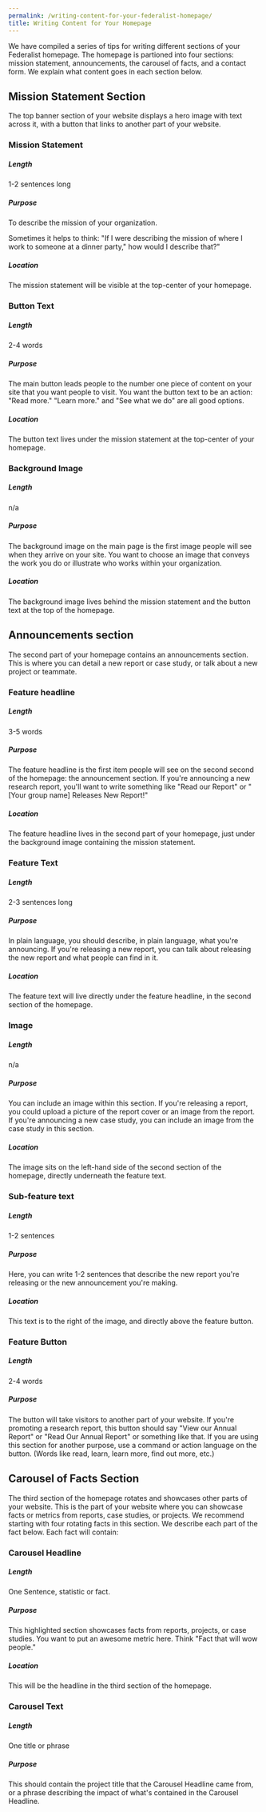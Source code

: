 ```yaml
---
permalink: /writing-content-for-your-federalist-homepage/
title: Writing Content for Your Homepage
---
```


We have compiled a series of tips for writing different sections of your Federalist homepage. The homepage is partioned into four sections: mission statement, announcements, the carousel of facts, and a contact form. We explain what content goes in each section below.

## Mission Statement Section

The top banner section of your website displays a hero image with text across it, with a button that links to another part of your website. 

### Mission Statement

##### Length 

1-2 sentences long

##### Purpose

To describe the mission of your organization. 

Sometimes it helps to think: "If I were describing the mission of where I work to someone at a dinner party," how would I describe that?"

##### Location

The mission statement will be visible at the top-center of your homepage.

### Button Text

##### Length

2-4 words

##### Purpose 

The main button leads people to the number one piece of content on your site that you want people to visit. You want the button text to be an action: "Read more." "Learn more." and "See what we do" are all good options.

##### Location

The button text lives under the mission statement at the top-center of your homepage. 

### Background Image

##### Length

n/a

##### Purpose

The background image on the main page is the first image people will see when they arrive on your site. You want to choose an image that conveys the work you do or illustrate who works within your organization.

##### Location

The background image lives behind the mission statement and the button text at the top of the homepage.

## Announcements section

The second part of your homepage contains an announcements section. This is where you can detail a new report or case study, or talk about a new project or teammate. 

### Feature headline

##### Length 

3-5 words

##### Purpose

The feature headline is the first item people will see on the second second of the homepage: the announcement section. If you're announcing a new research report, you'll want to write something like "Read our Report" or "[Your group name] Releases New Report!" 

##### Location

The feature headline lives in the second part of your homepage, just under the background image containing the mission statement.

### Feature Text

##### Length

2-3 sentences long

##### Purpose

In plain language, you should describe, in plain language, what you're announcing. If you're releasing a new report, you can talk about releasing the new report and what people can find in it.

##### Location

The feature text will live directly under the feature headline, in the second section of the homepage.

### Image

##### Length

n/a

##### Purpose

You can include an image within this section. If you're releasing a report, you could upload a picture of the report cover or an image from the report. If you're announcing a new case study, you can include an image from the case study in this section.

##### Location

The image sits on the left-hand side of the second section of the homepage, directly underneath the feature text.

### Sub-feature text

##### Length

1-2 sentences

##### Purpose

Here, you can write 1-2 sentences that describe the new report you're releasing or the new announcement you're making.

##### Location

This text is to the right of the image, and directly above the feature button.

### Feature Button

##### Length

2-4 words

##### Purpose

The button will take visitors to another part of your website. If you're promoting a research report, this button should say "View our Annual Report" or "Read Our Annual Report" or something like that. If you are using this section for another purpose, use a command or action language on the button. (Words like read, learn, learn more, find out more, etc.) 

## Carousel of Facts Section

The third section of the homepage rotates and showcases other parts of your website. This is the part of your website where you can showcase facts or metrics from reports, case studies, or projects. We recommend starting with four rotating facts in this section. We describe each part of the fact below. Each fact will contain: 

### Carousel Headline

##### Length

One Sentence, statistic or fact. 

##### Purpose

This highlighted section showcases facts from reports, projects, or case studies. You want to put an awesome metric here. Think "Fact that will wow people."

##### Location

This will be the headline in the third section of the homepage.

### Carousel Text

##### Length

One title or phrase

##### Purpose

This should contain the project title that the Carousel Headline came from, or a phrase describing the impact of what's contained in the Carousel Headline.






